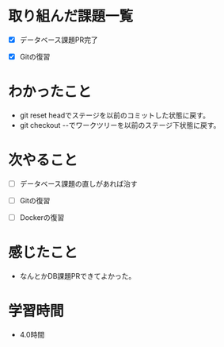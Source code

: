 # 取り組んだ課題一覧

- [x] データベース課題PR完了 

- [x] Gitの復習


# わかったこと

- git reset headでステージを以前のコミットした状態に戻す。
- git checkout --でワークツリーを以前のステージ下状態に戻す。

# 次やること

- [ ] データベース課題の直しがあれば治す

- [ ] Gitの復習

- [ ] Dockerの復習

# 感じたこと

- なんとかDB課題PRできてよかった。

# 学習時間

- 4.0時間